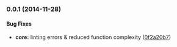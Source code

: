 <a name="0.0.1"></a>
### 0.0.1 (2014-11-28)


#### Bug Fixes

* **core:** linting errors & reduced function complexity ([0f2a20b7](http://github.com/dalekjs/dalek-reporter-junit/commit/0f2a20b75869232e8293c7c9909804027b48de6f))


